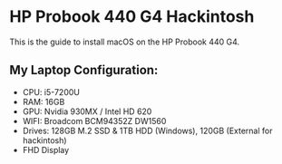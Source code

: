# HP Probook 440 G4 Hackintosh
This is the guide to install macOS on the HP Probook 440 G4.
## My Laptop Configuration:
- CPU: i5-7200U
- RAM: 16GB
- GPU: Nvidia 930MX / Intel HD 620
- WIFI: Broadcom BCM94352Z DW1560
- Drives: 128GB M.2 SSD & 1TB HDD (Windows), 120GB (External for hackintosh)
- FHD Display
